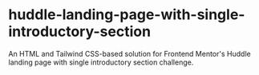 # huddle-landing-page-with-single-introductory-section
An HTML and Tailwind CSS-based solution for Frontend Mentor's Huddle landing page with single introductory section challenge.
